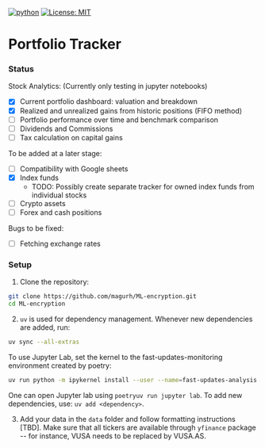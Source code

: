 [![python](https://img.shields.io/badge/Python-3.11-3776AB.svg?style=flat&logo=python&logoColor=white)](https://www.python.org) [![License: MIT](https://img.shields.io/badge/License-MIT-blue.svg)](https://choosealicense.com/licenses/mit/)

# Portfolio Tracker

### Status

Stock Analytics: (Currently only testing in jupyter notebooks)

- [x] Current portfolio dashboard: valuation and breakdown
- [X] Realized and unrealized gains from historic positions (FIFO method)
- [ ] Portfolio performance over time and benchmark comparison
- [ ] Dividends and Commissions
- [ ] Tax calculation on capital gains

To be added at a later stage:
- [ ] Compatibility with Google sheets
- [x] Index funds
    - TODO: Possibly create separate tracker for owned index funds from individual stocks
- [ ] Crypto assets
- [ ] Forex and cash positions

Bugs to be fixed:
- [ ] Fetching exchange rates


### Setup

1. Clone the repository:

```bash
git clone https://github.com/magurh/ML-encryption.git
cd ML-encryption
```

2. `uv` is used for dependency management. Whenever new dependencies are added, run:

```bash
uv sync --all-extras
```

To use Jupyter Lab, set the kernel to the fast-updates-monitoring environment created by poetry:

```bash
uv run python -m ipykernel install --user --name=fast-updates-analysis
```

One can open Jupyter lab using `poetryuv run jupyter lab`. To add new dependencies, use: `uv add <dependency>`.


3. Add your data in the `data` folder and follow formatting instructions [TBD]. Make sure that all tickers are available through `yfinance` package -- for instance, VUSA needs to be replaced by VUSA.AS.